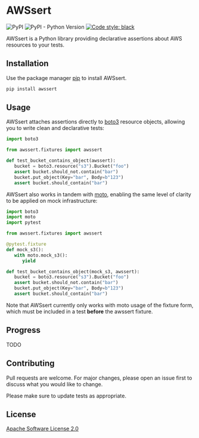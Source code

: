 # AWSsert

![PyPI](https://img.shields.io/pypi/v/awssert)
![PyPI - Python Version](https://img.shields.io/pypi/pyversions/awssert)
[![Code style: black](https://img.shields.io/badge/code%20style-black-000000.svg)](https://github.com/psf/black)

AWSsert is a Python library providing declarative assertions about AWS resources to your tests.

## Installation

Use the package manager [pip](https://pip.pypa.io/en/stable/) to install AWSsert.

```bash
pip install awssert
```

## Usage

AWSsert attaches assertions directly to [boto3](https://github.com/boto/boto3) resource objects, allowing you to write clean and declarative tests:

```python
import boto3

from awssert.fixtures import awssert

def test_bucket_contains_object(awssert):
   bucket = boto3.resource("s3").Bucket("foo")
   assert bucket.should_not.contain("bar")
   bucket.put_object(Key="bar", Body=b"123")
   assert bucket.should_contain("bar")
```

AWSsert also works in tandem with [moto](https://pypi.org/project/moto/), enabling the same level of clarity to be applied on mock infrastructure:

```python
import boto3
import moto
import pytest

from awssert.fixtures import awssert

@pytest.fixture
def mock_s3():
   with moto.mock_s3():
      yield

def test_bucket_contains_object(mock_s3, awssert):
   bucket = boto3.resource("s3").Bucket("foo")
   assert bucket.should_not.contain("bar")
   bucket.put_object(Key="bar", Body=b"123")
   assert bucket.should_contain("bar")
```

Note that AWSsert currently only works with moto usage of the fixture form, which must be included in a test __before__ the awssert fixture.

## Progress
TODO


## Contributing
Pull requests are welcome. For major changes, please open an issue first to discuss what you would like to change.

Please make sure to update tests as appropriate.

## License
[Apache Software License 2.0](https://www.apache.org/licenses/LICENSE-2.0)
